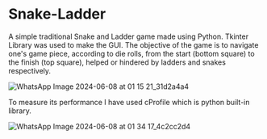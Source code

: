 # Snake-Ladder

A simple traditional Snake and Ladder game made using Python.
Tkinter Library was used to make the GUI. The objective of the game is to navigate one's game piece, according to die rolls, from the start (bottom square) to the finish (top square), helped or hindered by ladders and snakes respectively.

![WhatsApp Image 2024-06-08 at 01 15 21_31d2a4a4](https://github.com/damduyr/Snake-Ladder/assets/114305300/119bca95-2e3e-48d5-9ea3-42971ff538c6)

To measure its performance I have used cProfile which is python built-in library.

![WhatsApp Image 2024-06-08 at 01 34 17_4c2cc2d4](https://github.com/damduyr/Snake-Ladder/assets/114305300/301eb733-5a87-4876-9553-0fe5d3605519)

